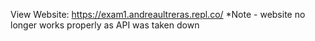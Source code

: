 View Website: https://exam1.andreaultreras.repl.co/
*Note - website no longer works properly as API was taken down
